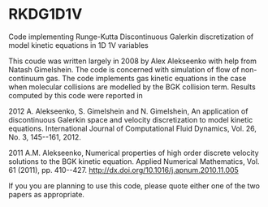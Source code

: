 # RKDG1D1V
Code implementing Runge-Kutta Discontinuous Galerkin discretization of model kinetic equations in 1D 1V variables

This coude was written largely in 2008 by Alex Alekseenko with help from Natash Gimelshein. The code is concerned with simulation of flow of non-continuum gas. The code implements gas kinetic equations in the case when molecular collisions are modelled by the BGK collision term. Results computed by this code were reported in 

2012 A. Alekseenko, S. Gimelshein and N. Gimelshein, An application of discontinuous Galerkin space and velocity discretization to model kinetic equations. International Journal of Computational Fluid Dynamics, Vol. 26, No. 3, 145--161, 2012.

2011 A.M. Alekseenko, Numerical properties of high order discrete velocity solutions to the BGK kinetic equation. Applied Numerical Mathematics, Vol. 61 (2011), pp. 410--427. http://dx.doi.org/10.1016/j.apnum.2010.11.005 

If you you are planning to use this code, please quote either one of the two papers as appropriate. 
